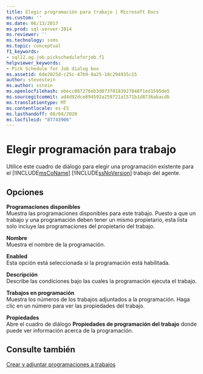 ```yaml
---
title: Elegir programación para trabajo | Microsoft Docs
ms.custom: ''
ms.date: 06/13/2017
ms.prod: sql-server-2014
ms.reviewer: ''
ms.technology: ssms
ms.topic: conceptual
f1_keywords:
- sql12.ag.job.pickscheduleforjob.f1
helpviewer_keywords:
- Pick Schedule for Job dialog box
ms.assetid: 6de2025d-c25c-47b9-9a25-18c294935c15
author: stevestein
ms.author: sstein
ms.openlocfilehash: ebecc087276eb3d073f0183927848f1ed1595de5
ms.sourcegitcommit: ad4d92dce894592a259721a1571b1d8736abacdb
ms.translationtype: MT
ms.contentlocale: es-ES
ms.lasthandoff: 08/04/2020
ms.locfileid: "87743906"
---
```

# <a name="pick-schedule-for-job"></a>Elegir programación para trabajo
  Utilice este cuadro de diálogo para elegir una programación existente para el [!INCLUDE[msCoName](../../includes/msconame-md.md)] [!INCLUDE[ssNoVersion](../../includes/ssnoversion-md.md)] trabajo del agente.  
  
## <a name="options"></a>Opciones  
 **Programaciones disponibles**  
 Muestra las programaciones disponibles para este trabajo. Puesto a que un trabajo y una programación deben tener un mismo propietario, esta lista solo incluye las programaciones del propietario del trabajo.  
  
 **Nombre**  
 Muestra el nombre de la programación.  
  
 **Enabled**  
 Esta opción está seleccionada si la programación está habilitada.  
  
 **Descripción**  
 Describe las condiciones bajo las cuales la programación ejecuta el trabajo.  
  
 **Trabajos en programación**  
 Muestra los números de los trabajos adjuntados a la programación. Haga clic en un número para ver las propiedades del trabajo.  
  
 **Propiedades**  
 Abre el cuadro de diálogo **Propiedades de programación del trabajo** donde puede ver información acerca de la programación.  
  
## <a name="see-also"></a>Consulte también  
 [Crear y adjuntar programaciones a trabajos](create-and-attach-schedules-to-jobs.md)  
  
  

